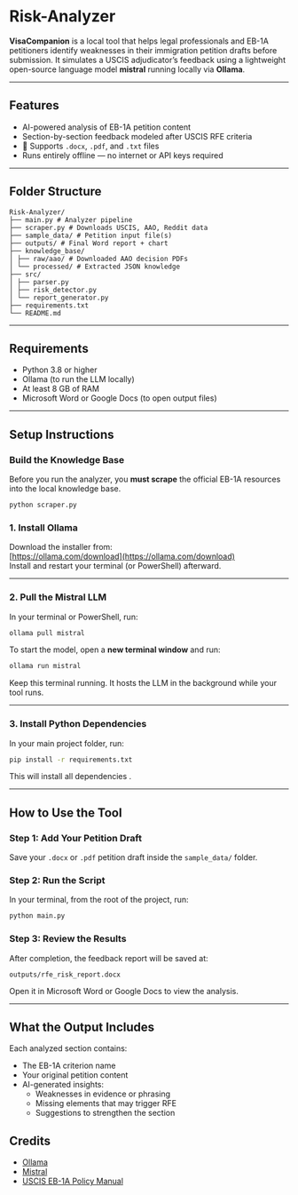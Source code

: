 # Risk-Analyzer


**VisaCompanion** is a local tool that helps legal professionals and EB-1A petitioners identify weaknesses in their immigration petition drafts before submission. It simulates a USCIS adjudicator’s feedback using a lightweight open-source language model **mistral**  running locally via **Ollama**.

---

## Features

- AI-powered analysis of EB-1A petition content  
- Section-by-section feedback modeled after USCIS RFE criteria  
- 📄 Supports `.docx`, `.pdf`, and `.txt` files  
- Runs entirely offline — no internet or API keys required

---

## Folder Structure

```
Risk-Analyzer/
├── main.py # Analyzer pipeline
├── scraper.py # Downloads USCIS, AAO, Reddit data
├── sample_data/ # Petition input file(s)
├── outputs/ # Final Word report + chart
├── knowledge_base/
│ ├── raw/aao/ # Downloaded AAO decision PDFs
│ └── processed/ # Extracted JSON knowledge
├── src/
│ ├── parser.py
│ ├── risk_detector.py
│ └── report_generator.py
├── requirements.txt
└── README.md

```

---

## Requirements

- Python 3.8 or higher  
- Ollama (to run the LLM locally)  
- At least 8 GB of RAM  
- Microsoft Word or Google Docs (to open output files)

---

## Setup Instructions



### Build the Knowledge Base

Before you run the analyzer, you **must scrape** the official EB-1A resources into the local knowledge base.

```bash
python scraper.py
```

### 1. Install Ollama

Download the installer from:  
[https://ollama.com/download](https://ollama.com/download)  
Install and restart your terminal (or PowerShell) afterward.

---

### 2. Pull the Mistral LLM

In your terminal or PowerShell, run:

```bash
ollama pull mistral
```

To start the model, open a **new terminal window** and run:

```bash
ollama run mistral
```

Keep this terminal running. It hosts the LLM in the background while your tool runs.

---

### 3. Install Python Dependencies

In your main project folder, run:

```bash
pip install -r requirements.txt
```

This will install all dependencies .

---

## How to Use the Tool

### Step 1: Add Your Petition Draft

Save your `.docx` or `.pdf` petition draft inside the `sample_data/` folder.  


### Step 2: Run the Script

In your terminal, from the root of the project, run:

```bash
python main.py
```

### Step 3: Review the Results

After completion, the feedback report will be saved at:

```
outputs/rfe_risk_report.docx
```

Open it in Microsoft Word or Google Docs to view the analysis.

---

## What the Output Includes

Each analyzed section contains:

- The EB-1A criterion name  
- Your original petition content  
- AI-generated insights:
  - Weaknesses in evidence or phrasing
  - Missing elements that may trigger RFE
  - Suggestions to strengthen the section


## Credits


- [Ollama](https://ollama.com) 
- [Mistral](https://ollama.com/library/mistral) 
- [USCIS EB-1A Policy Manual](https://www.uscis.gov/policy-manual/volume-6-part-f-chapter-2)
